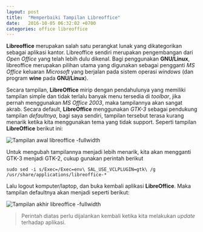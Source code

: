 ```yaml
---
layout: post
title:  "Memperbaiki Tampilan Libreoffice"
date:   2016-10-05 06:32:02 +0700
categories: office libreoffice
---
```


**Libreoffice** merupakan salah satu perangkat lunak yang dikategorikan sebagai aplikasi kantor. Libreoffice sendiri merupakan pengembangan dari _Open Office_ yang telah lebih dulu dikenal. Bagi penggunakan **GNU/Linux**, libreoffice merupakan pilihan utama yang digunakan sebagai pengganti _MS Office_ keluaran _Microsoft_ yang berjalan pada sistem operasi _windows_ (dan program **wine** pada **GNU/Linux**).

Secara tampilan, **LibreOffice** mirip dengan pendahulunya yang memiliki tampilan simple dan tidak terlalu banyak menu tersedia di _toolbar_, jika pernah menggunakan _MS Office 2003_, maka tampilannya akan sangat akrab. Secara default, **LibreOffice** menggunakan _GTK-3_ sebagai pendukung tampilan _defaultnya_, bagi saya sendiri, tampilan tersebut terasa kurang menarik ketika kita menggunakan tema yang tidak support. Seperti tampilan **LibreOffice** berikut ini:

![Tampilan awal libreoffice -fullwidth]({{site.baseurl}}/asset/images/libreoffice1.png)

Untuk mengubah tampilannya menjadi lebih menarik, kita akan mengganti GTK-3 menjadi GTK-2, cukup gunakan perintah berikut

```
sudo sed -i s/Exec=/Exec=env\ SAL_USE_VCLPLUGIN=gtk\ /g /usr/share/applications/libreoffice-*
```

Lalu logout komputer/laptop, dan buka kembali aplikasi **LibreOffice**. Maka tampilan defaultnya akan menjadi seperti berikut:

![Tampilan akhir libreoffice -fullwidth]({{site.baseurl}}/asset/images/libreoffice2.png)

> Perintah diatas perlu dijalankan kembali ketika kita melakukan _update_ terhadap aplikasi.